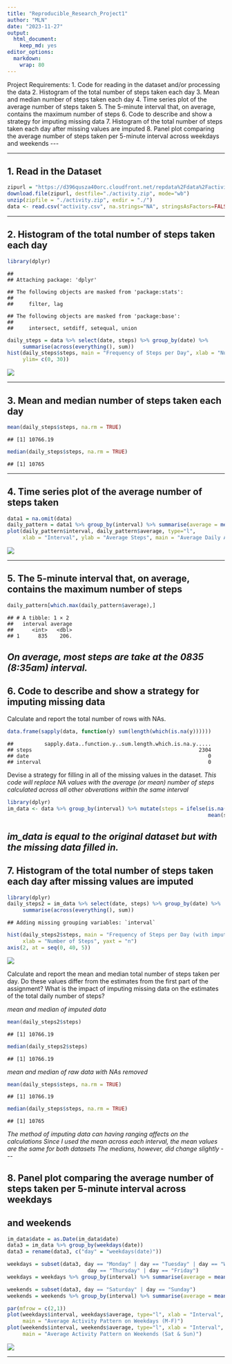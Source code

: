```yaml
---
title: "Reproducible_Research_Project1"
author: "MLN"
date: "2023-11-27"
output: 
  html_document: 
    keep_md: yes
editor_options: 
  markdown: 
    wrap: 80
---
```


Project Requirements: 1. Code for reading in the dataset and/or processing the
data 2. Histogram of the total number of steps taken each day 3. Mean and median
number of steps taken each day 4. Time series plot of the average number of
steps taken 5. The 5-minute interval that, on average, contains the maximum
number of steps 6. Code to describe and show a strategy for imputing missing
data 7. Histogram of the total number of steps taken each day after missing
values are imputed 8. Panel plot comparing the average number of steps taken per
5-minute interval across weekdays and weekends ---



--------------------------------------------------------------------------------

## 1. Read in the Dataset


```r
zipurl = "https://d396qusza40orc.cloudfront.net/repdata%2Fdata%2Factivity.zip"
download.file(zipurl, destfile="./activity.zip", mode="wb")
unzip(zipfile = "./activity.zip", exdir = "./")
data <- read.csv("activity.csv", na.strings="NA", stringsAsFactors=FALSE)
```

--------------------------------------------------------------------------------

## 2. Histogram of the total number of steps taken each day


```r
library(dplyr)
```

```
## 
## Attaching package: 'dplyr'
```

```
## The following objects are masked from 'package:stats':
## 
##     filter, lag
```

```
## The following objects are masked from 'package:base':
## 
##     intersect, setdiff, setequal, union
```

```r
daily_steps = data %>% select(date, steps) %>% group_by(date) %>% 
     summarise(across(everything(), sum))
hist(daily_steps$steps, main = "Frequency of Steps per Day", xlab = "Number of Steps", 
     ylim= c(0, 30))
```

![](PA1_template_files/figure-html/daily_steps-1.png)<!-- -->

--------------------------------------------------------------------------------

## 3. Mean and median number of steps taken each day


```r
mean(daily_steps$steps, na.rm = TRUE)
```

```
## [1] 10766.19
```

```r
median(daily_steps$steps, na.rm = TRUE)
```

```
## [1] 10765
```

--------------------------------------------------------------------------------

## 4. Time series plot of the average number of steps taken


```r
data1 = na.omit(data)
daily_pattern = data1 %>% group_by(interval) %>% summarise(average = mean(steps))
plot(daily_pattern$interval, daily_pattern$average, type="l", 
     xlab = "Interval", ylab = "Average Steps", main = "Average Daily Activity Pattern")
```

![](PA1_template_files/figure-html/daily_pattern-1.png)<!-- -->

--------------------------------------------------------------------------------

## 5. The 5-minute interval that, on average, contains the maximum number of steps


```r
daily_pattern[which.max(daily_pattern$average),]
```

```
## # A tibble: 1 × 2
##   interval average
##      <int>   <dbl>
## 1      835    206.
```

## *On average, most steps are take at the 0835 (8:35am) interval.*

## 6. Code to describe and show a strategy for imputing missing data

Calculate and report the total number of rows with NAs.


```r
data.frame(sapply(data, function(y) sum(length(which(is.na(y))))))
```

```
##          sapply.data..function.y..sum.length.which.is.na.y.....
## steps                                                      2304
## date                                                          0
## interval                                                      0
```

Devise a strategy for filling in all of the missing values in the dataset. *This
code will replace NA values with the average (or mean) number of steps
calculated across* *all other obverations within the same interval*


```r
library(dplyr)
im_data <- data %>% group_by(interval) %>% mutate(steps = ifelse(is.na(steps), 
                                                                 mean(steps, na.rm=TRUE), steps))
```

## *im_data is equal to the original dataset but with the missing data filled in.*

## 7. Histogram of the total number of steps taken each day after missing values are imputed


```r
library(dplyr)
daily_steps2 = im_data %>% select(date, steps) %>% group_by(date) %>% 
     summarise(across(everything(), sum))
```

```
## Adding missing grouping variables: `interval`
```

```r
hist(daily_steps2$steps, main = "Frequency of Steps per Day (with imputed data)", 
     xlab = "Number of Steps", yaxt = "n")
axis(2, at = seq(0, 40, 5))
```

![](PA1_template_files/figure-html/daily_steps_with_imputed_data-1.png)<!-- -->

Calculate and report the mean and median total number of steps taken per day. Do
these values differ from the estimates from the first part of the assignment?
What is the impact of imputing missing data on the estimates of the total daily
number of steps?

*mean and median of imputed data*


```r
mean(daily_steps2$steps)
```

```
## [1] 10766.19
```

```r
median(daily_steps2$steps)
```

```
## [1] 10766.19
```

*mean and median of raw data with NAs removed*


```r
mean(daily_steps$steps, na.rm = TRUE)
```

```
## [1] 10766.19
```

```r
median(daily_steps$steps, na.rm = TRUE)
```

```
## [1] 10765
```

*The method of imputing data can having ranging affects on the calculations*
*Since I used the mean across each interval, the mean values are the same for
both datasets* *The medians, however, did change slightly* ---

## 8. Panel plot comparing the average number of steps taken per 5-minute interval across weekdays

## and weekends


```r
im_data$date = as.Date(im_data$date)
data3 = im_data %>% group_by(weekdays(date))
data3 = rename(data3, c("day" = "weekdays(date)"))

weekdays = subset(data3, day == "Monday" | day == "Tuesday" | day == "Wednesday" | 
                          day == "Thursday" | day == "Friday")
weekdays = weekdays %>% group_by(interval) %>% summarise(average = mean(steps))

weekends = subset(data3, day == "Saturday" | day == "Sunday")
weekends = weekends %>% group_by(interval) %>% summarise(average = mean(steps))

par(mfrow = c(2,1))
plot(weekdays$interval, weekdays$average, type="l", xlab = "Interval", ylab = "Average Steps",
     main = "Average Activity Pattern on Weekdays (M-F)")
plot(weekends$interval, weekends$average, type="l", xlab = "Interval", ylab = "Average Steps", 
     main = "Average Activity Pattern on Weekends (Sat & Sun)")
```

![](PA1_template_files/figure-html/unnamed-chunk-7-1.png)<!-- -->

--------------------------------------------------------------------------------
